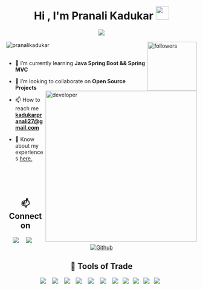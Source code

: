 
<h1 align="center">Hi , I'm Pranali Kadukar <img src="https://media.giphy.com/media/hvRJCLFzcasrR4ia7z/giphy.gif" width="35"></h1>
<div align="center">
<a href="#" align="center"><img src="https://readme-typing-svg.herokuapp.com?color=FFF&center=true&lines=Full+Stack+Java+Developer"></img></a>
     </div>
<br/>
<div align="left"> 
     <img src="https://komarev.com/ghpvc/?username=pranalikadukar&label=Profile%20views&color=236ad3&labelColor=1155ba&style=for-the-badge" alt="pranalikadukar" /> 
<a href="https://github.com/pranalikadukar?tab=followers">
    <img alt="followers" title="Follow me on Github" src="https://custom-icon-badges.herokuapp.com/github/followers/pranalikadukar?color=236ad3&labelColor=1155ba&style=for-the-badge&logo=person-add&label=Follow&logoColor=white" align="right" width="130"/></a>
      </div>
<br>


<img align ="right" alt="developer" width="400" src="https://media.giphy.com/media/L1R1tvI9svkIWwpVYr/giphy.gif"></img>

- 🌱 I’m currently learning **Java Spring Boot && Spring MVC**

- 👯 I’m looking to collaborate on **Open Source Projects**

- 📫 How to reach me **kadukarpranali27@gmail.com**

- 📄 Know about my experiences [here.](https://drive.google.com/file/d/1AaJrC60VG5nKzywoXqG2z3tOVD--nUFc/view?usp=sharing)
  <br><br> <br><br> <br>

<h2  align="center">📫 Connect on</h2>
<p align="center">
  <a target="_blank"href="https://www.linkedin.com/in/pranali-kadukar-463a68236/"><img src="https://img.shields.io/badge/linkedin-%230077B5.svg?&style=for-the-badge&logo=linkedin&logoColor=white" /></a>&nbsp;&nbsp;&nbsp;&nbsp;
<!--   <a target="_blank"href=""><img src="https://img.shields.io/badge/twitter-%231DA1F2.svg?&style=for-the-badge&logo=twitter&logoColor=white" /></a>&nbsp;&nbsp;&nbsp;&nbsp; -->
  <a href="mailto:kadukarpranali27@gmail.com"><img src="https://img.shields.io/badge/Gmail-%23D14836.svg?&style=for-the-badge&logo=gmail&logoColor=white" /></a>&nbsp;&nbsp;&nbsp;&nbsp;
  <a href="https://github.com/pranalikadukar" target="_blank"><img alt="Github" src="https://img.shields.io/badge/GitHub-%2312100E.svg?&style=for-the-badge&logo=Github&logoColor=white" /></a> 
</p>


<h2 align="center"> 🔭 Tools of Trade</h2>
<p align="center">
<img src=https://img.shields.io/badge/C%2B%2B-00599C?style=for-the-badge&logo=c%2B%2B&logoColor=white/>&nbsp;&nbsp;&nbsp;
<img src=https://img.shields.io/badge/C-2980b9?style=for-the-badge&logo=c&logoColor=white/>&nbsp;&nbsp;&nbsp;
<img src=https://img.shields.io/badge/Java-43b02a?style=for-the-badge&logo=java&logoColor=white/>&nbsp;&nbsp;&nbsp;
<img src="https://img.shields.io/badge/PHP-FF6C37?style=for-the-badge&logo=PHP&logoColor=white"/>&nbsp;&nbsp;&nbsp;
  <img src="https://img.shields.io/badge/Javascript-ED8B00?style=for-the-badge&logo=javascript&logoColor=white" />&nbsp;&nbsp;&nbsp;
 <img src="https://img.shields.io/badge/HTML5-14354C?style=for-the-badge&logo=Html5&logoColor=white" />&nbsp;&nbsp;&nbsp;
  <img src="https://img.shields.io/badge/CSS3-39457E?style=for-the-badge&logo=CSS3&logoColor=white" />&nbsp;&nbsp;
<img src="https://img.shields.io/badge/Bootstrap-D24939?style=for-the-badge&logo=Bootstrap&logoColor=white"/>&nbsp;&nbsp;
<img src="https://img.shields.io/badge/Spring-56D686?style=for-the-badge&logo=spring&logoColor=white"/>&nbsp;&nbsp;
<img src="https://img.shields.io/badge/MySQL-0078d7?style=for-the-badge&logo=mysql&logoColor=white"/>&nbsp;&nbsp;
<img src="https://img.shields.io/badge/Git-F05032?style=for-the-badge&logo=git&logoColor=white"/>&nbsp;&nbsp;    
</p>
<br><br>



<!--<div align="center">

  ![Snake animation]()
  
</div>-->
